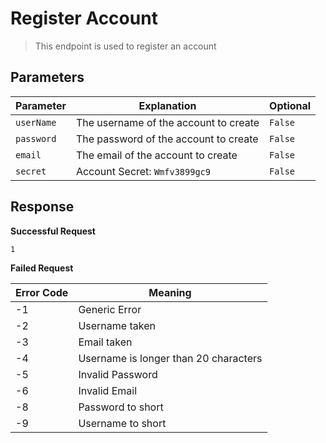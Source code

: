 # Register Account

> This endpoint is used to register an account

## Parameters

| Parameter | Explanation | Optional |
| --- | --- | --- |
| `userName` | The username of the account to create | `False` |
| `password` | The password of the account to create | `False` |
| `email` | The email of the account to create | `False` |
| `secret` | Account Secret: `Wmfv3899gc9` | `False` |

## Response

**Successful Request**

```
1
```

**Failed Request**

| Error Code | Meaning |
| --- | --- |
| -1 | Generic Error |
| -2 | Username taken |
| -3 | Email taken |
| -4 | Username is longer than 20 characters |
| -5 | Invalid Password |
| -6 | Invalid Email |
| -8 | Password to short |
| -9 | Username to short |
